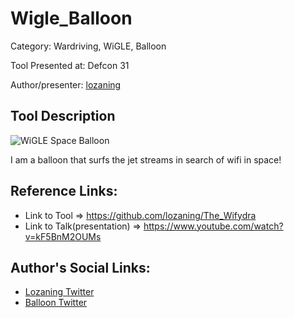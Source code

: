 # Wigle_Balloon 

Category: Wardriving, WiGLE, Balloon

Tool Presented at: Defcon 31

Author/presenter: [lozaning](https://github.com/lozaning)

## Tool Description
![WiGLE Space Balloon](https://pbs.twimg.com/profile_images/1552098838588137472/cA95Vxvm_400x400.jpg)

I am a balloon that surfs the jet streams in search of wifi in space!

## Reference Links:
- Link to Tool => https://github.com/lozaning/The_Wifydra
- Link to Talk(presentation) => https://www.youtube.com/watch?v=kF5BnM2OUMs

## Author's Social Links:
- [Lozaning Twitter](https://twitter.com/lozaning)
- [Balloon Twitter](https://twitter.com/WigleB)
